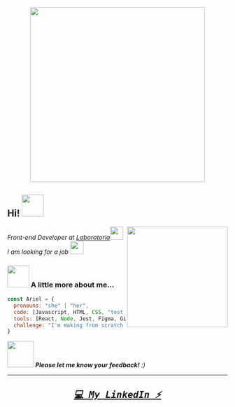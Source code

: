<div align="center">
  <img src="https://user-images.githubusercontent.com/116236410/225792509-2a876cab-e052-4b48-b2a7-5caeddff9b16.png" width="400" style="border:0;"/>
</div>

<h2> Hi! <img src="https://media.giphy.com/media/mGcNjsfWAjY5AEZNw6/giphy.gif" width="50"></h2>
<img align='right' src="https://media.giphy.com/media/ieyl9zmCjO4b4t6qoY/giphy.gif" width="230">
<p><em>Front-end Developer at <a href="http://www.unb.br">Laboratoria</a><img src="https://media.giphy.com/media/fYSnHlufseco8Fh93Z/giphy.gif" width="30"></br>I am looking for a job <a href="https://www.thoughtworks.com"></a><img src="https://media.giphy.com/media/WUlplcMpOCEmTGBtBW/giphy.gif" width="30"> 
</em></p>

### <img src="https://media.giphy.com/media/VgCDAzcKvsR6OM0uWg/giphy.gif" width="50"> A little more about me...  

```javascript
const Ariel = {
  pronouns: "she" | "her",
  code: [Javascript, HTML, CSS, "test units", "API consumption"],
  tools: [React, Node, Jest, Figma, Git],
  challenge: "I'm making from scratch a project called Burger Queen!"
}
```

<img src="https://media.giphy.com/media/LnQjpWaON8nhr21vNW/giphy.gif" width="60"> <em><b>Please let me know your feedback!</b> :)</em>

---
<h2 align="center">
<pre><i><a href="https://www.linkedin.com/in/ariel-kristal-navarro-monz%C3%B3n-827314231/" target="_blank">💻 My LinkedIn ⚡</a></i></pre>
</h2>
